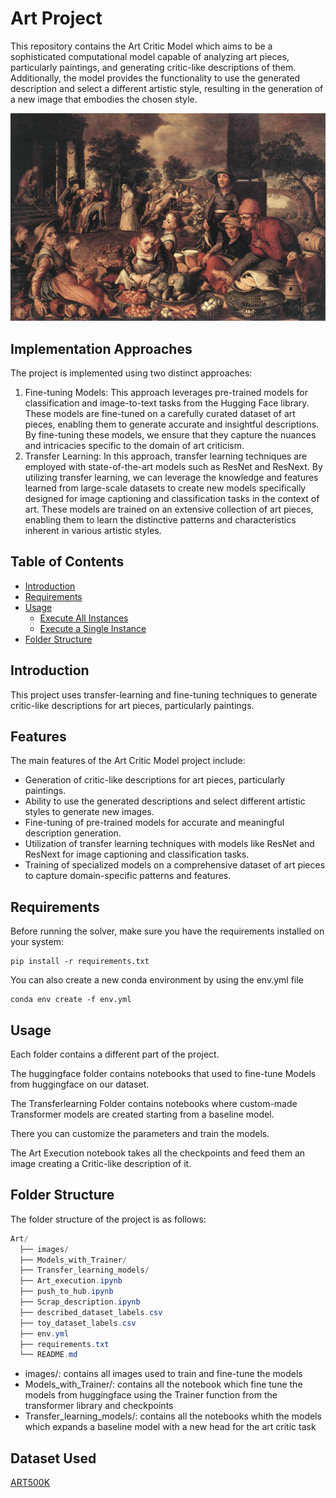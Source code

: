 # Art Project

This repository contains the Art Critic Model which aims to be a sophisticated computational model capable of analyzing art pieces, particularly paintings, and generating critic-like descriptions of them. Additionally, the model provides the functionality to use the generated description and select a different artistic style, resulting in the generation of a new image that embodies the chosen style.

![1715275796461](image/README/1715275796461.png)


## Implementation Approaches

The project is implemented using two distinct approaches:

1. Fine-tuning Models: This approach leverages pre-trained models for classification and image-to-text tasks from the Hugging Face library. These models are fine-tuned on a carefully curated dataset of art pieces, enabling them to generate accurate and insightful descriptions. By fine-tuning these models, we ensure that they capture the nuances and intricacies specific to the domain of art criticism.
2. Transfer Learning: In this approach, transfer learning techniques are employed with state-of-the-art models such as ResNet and ResNext. By utilizing transfer learning, we can leverage the knowledge and features learned from large-scale datasets to create new models specifically designed for image captioning and classification tasks in the context of art. These models are trained on an extensive collection of art pieces, enabling them to learn the distinctive patterns and characteristics inherent in various artistic styles.

## Table of Contents

- [Introduction](#introduction)
- [Requirements](#requirements)
- [Usage](#usage)
  - [Execute All Instances](#execute-all-instances)
  - [Execute a Single Instance](#execute-a-single-instance)
- [Folder Structure](#folder-structure)

## Introduction

This project uses transfer-learning and fine-tuning techniques to generate critic-like descriptions for art pieces, particularly paintings.

## Features

The main features of the Art Critic Model project include:

- Generation of critic-like descriptions for art pieces, particularly paintings.
- Ability to use the generated descriptions and select different artistic styles to generate new images.
- Fine-tuning of pre-trained models for accurate and meaningful description generation.
- Utilization of transfer learning techniques with models like ResNet and ResNext for image captioning and classification tasks.
- Training of specialized models on a comprehensive dataset of art pieces to capture domain-specific patterns and features.

## Requirements

Before running the solver, make sure you have the requirements installed on your system:

```console
pip install -r requirements.txt
```

You can also create a new conda environment by using the env.yml file

```console
conda env create -f env.yml
```

## Usage

Each folder contains a different part of the project.

The huggingface folder contains notebooks that used to fine-tune Models from huggingface on our dataset.

The Transferlearning Folder contains notebooks where custom-made Transformer models are created starting from a baseline model.

There you can customize the parameters and train the models.

The Art Execution notebook takes all the checkpoints and feed them an image creating a Critic-like description of it.

## Folder Structure

The folder structure of the project is as follows:

```csharp
Art/
  ├── images/
  ├── Models_with_Trainer/
  ├── Transfer_learning_models/
  ├── Art_execution.ipynb
  ├── push_to_hub.ipynb
  ├── Scrap_description.ipynb
  ├── described_dataset_labels.csv
  ├── toy_dataset_labels.csv
  ├── env.yml
  ├── requirements.txt
  └── README.md
```

* images/: contains all images used to train and fine-tune the models
* Models_with_Trainer/: contains all the notebook which fine tune the models from huggingface using the Trainer function from the transformer library and checkpoints
* Transfer_learning_models/: contains all the notebooks whith the models which expands a baseline model with a new head for the art critic task

## Dataset Used

[ART500K](https://deepart.hkust.edu.hk/ART500K/art500k.html)
